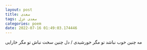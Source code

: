 ```yaml
---
layout: post
title: سعدی
tags: سعدی غزل
categories: poem
date: 2022-07-16 01:49:03.174446
---
```


مه چنین خوب نباشد تو مگر خورشیدی / دل چنین سخت نباش تو مگر خارایی